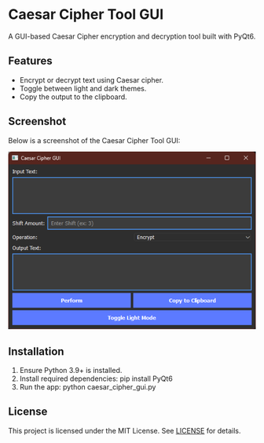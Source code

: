 # Caesar Cipher Tool GUI

A GUI-based Caesar Cipher encryption and decryption tool built with PyQt6.

## Features
- Encrypt or decrypt text using Caesar cipher.
- Toggle between light and dark themes.
- Copy the output to the clipboard.

## Screenshot

Below is a screenshot of the Caesar Cipher Tool GUI:

![Caesar Cipher GUI](caesar_cipher_gui.png)

## Installation
1. Ensure Python 3.9+ is installed.
2. Install required dependencies: pip install PyQt6
3. Run the app: python caesar_cipher_gui.py

## License
This project is licensed under the MIT License. See [LICENSE](LICENSE) for details.